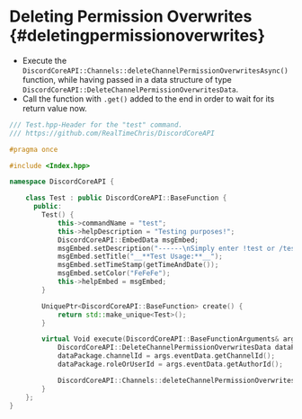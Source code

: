 Deleting Permission Overwrites {#deletingpermissionoverwrites}
============
- Execute the `DiscordCoreAPI::Channels::deleteChannelPermissionOverwritesAsync()` function, while having passed in a data structure of type `DiscordCoreAPI::DeleteChannelPermissionOverwritesData`.
- Call the function with `.get()` added to the end in order to wait for its return value now.

```cpp
/// Test.hpp-Header for the "test" command.
/// https://github.com/RealTimeChris/DiscordCoreAPI

#pragma once

#include <Index.hpp>

namespace DiscordCoreAPI {

	class Test : public DiscordCoreAPI::BaseFunction {
	  public:
		Test() {
			this->commandName = "test";
			this->helpDescription = "Testing purposes!";
			DiscordCoreAPI::EmbedData msgEmbed;
			msgEmbed.setDescription("------\nSimply enter !test or /test!\n------");
			msgEmbed.setTitle("__**Test Usage:**__");
			msgEmbed.setTimeStamp(getTimeAndDate());
			msgEmbed.setColor("FeFeFe");
			this->helpEmbed = msgEmbed;
		}

		UniquePtr<DiscordCoreAPI::BaseFunction> create() {
			return std::make_unique<Test>();
		}

		virtual Void execute(DiscordCoreAPI::BaseFunctionArguments& args) {
			DiscordCoreAPI::DeleteChannelPermissionOverwritesData dataPackage;
			dataPackage.channelId = args.eventData.getChannelId();
			dataPackage.roleOrUserId = args.eventData.getAuthorId();

			DiscordCoreAPI::Channels::deleteChannelPermissionOverwritesAsync(dataPackage).get();
		}
	};
}
```

